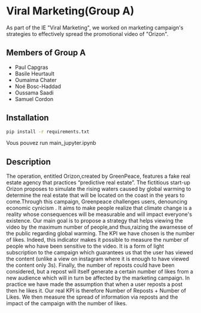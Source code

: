 # Viral Marketing(Group A)


As part of the IE "Viral Marketing", we worked on marketing campaign's strategies to effectively spread the promotional video of "Orizon".


## Members of Group A

 - Paul Capgras
 - Basile Heurtault
 - Oumaima Chater
 - Noé Bosc-Haddad
 - Oussama Saadi
 - Samuel Cordon

## Installation 

```bash
pip install -r requirements.txt
```

Vous pouvez run main_jupyter.ipynb

## Description

The operation, entitled Orizon,created by GreenPeace, features a fake real estate agency that practices “predictive real estate”. The fictitious start-up Orizon proposes to simulate the rising waters caused by global warming to determine the real estate that will be located on the coast in the years to come.Through this campaign, Greenpeace challenges users, denouncing economic cynicism . It aims to make people realize that climate change is a reality whose consequences will be measurable and will impact everyone's existence.
Our main goal is to propose a strategy that helps viewing the video by the maximum number of people,and thus,raizing the awarnesse of the public regarding global warming.
The KPI we have chosen is the number of likes. Indeed, this indicator makes it possible to measure the number of people who have been sensitive to the video. It is a form of light subscription to the campaign which guarantees us that the user has viewed the content (unlike a view on instagram where it is enough to have viewed the content only 3s). Finally, the number of reposts could have been considered, but a repost will itself generate a certain number of likes from a new audience which will in turn be affected by the marketing campaign. In practice we have made the assumption that when a user reposts a post then he likes it. Our real KPI is therefore Number of Reposts + Number of Likes.
We then measure the spread of information via reposts and the impact of the campaign with the number of likes.

